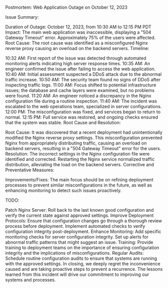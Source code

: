 Postmortem: Web Application Outage on October 12, 2023

Issue Summary:

Duration of Outage: October 12, 2023, from 10:30 AM to 12:15 PM PDT
Impact: The main web application was inaccessible, displaying a "504 Gateway Timeout" error. Approximately 75% of the users were affected.
Root Cause: The root cause was identified as a misconfigured Nginx reverse proxy causing an overload on the backend servers.
Timeline:

10:32 AM: First report of the issue was detected through automated monitoring alerts indicating high server response times.
10:35 AM: An engineer confirmed the issue after failing to access the web application.
10:40 AM: Initial assessment suspected a DDoS attack due to the abnormal traffic increase.
10:50 AM: The security team found no signs of DDoS after inspecting traffic logs.
11:00 AM: Focus shifted to potential infrastructure issues; the database and cache layers were examined, but no problems were found.
11:20 AM: An engineer noticed a discrepancy in the Nginx configuration file during a routine inspection.
11:40 AM: The incident was escalated to the web operations team, specialized in server configurations.
12:00 PM: The misconfiguration was fixed, and services began to return to normal.
12:15 PM: Full service was restored, and ongoing checks ensured that the system was stable.
Root Cause and Resolution:

Root Cause: It was discovered that a recent deployment had unintentionally modified the Nginx reverse proxy settings. This misconfiguration prevented Nginx from appropriately distributing traffic, causing an overload on backend servers, resulting in a "504 Gateway Timeout" error for the users.
Resolution: The incorrect settings in the Nginx configuration file were identified and corrected. Restarting the Nginx service normalized traffic distribution, alleviating the load on the backend servers.
Corrective and Preventative Measures:

Improvements/Fixes: The main focus should be on refining deployment processes to prevent similar misconfigurations in the future, as well as enhancing monitoring to detect such issues proactively.

TODO:

Patch Nginx Server: Roll back to the last known good configuration and verify the current state against approved settings.
Improve Deployment Protocols: Ensure that configuration changes go through a thorough review process before deployment. Implement automated checks to verify configuration integrity post-deployment.
Enhance Monitoring: Add specific monitoring checks for server configuration integrity. Set up alerts for abnormal traffic patterns that might suggest an issue.
Training: Provide training to deployment teams on the importance of ensuring configuration integrity and the implications of misconfigurations.
Regular Audits: Schedule routine configuration audits to ensure that systems are running with the approved settings.
In closing, we deeply regret the inconvenience caused and are taking proactive steps to prevent a recurrence. The lessons learned from this incident will drive our commitment to improving our systems and processes.